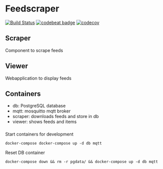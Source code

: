 # Feedscraper 
[![Build Status](https://travis-ci.com/doerfli/feedscraper.svg?branch=master)](https://travis-ci.com/doerfli/feedscraper) 
[![codebeat badge](https://codebeat.co/badges/3cf4f2b4-7439-4b83-b947-3923f27e7ebc)](https://codebeat.co/projects/github-com-doerfli-feedscraper-master)
[![codecov](https://codecov.io/gh/doerfli/feedscraper/branch/master/graph/badge.svg)](https://codecov.io/gh/doerfli/feedscraper)

## Scraper

Component to scrape feeds

## Viewer

Webapplication to display feeds

## Containers

- db: PostgreSQL database
- mqtt: mosquitto mqtt broker
- scraper: downloads feeds and store in db
- viewer: shows feeds and items

### 

Start containers for development

```
docker-compose docker-compose up -d db mqtt
```

Reset DB container

```
docker-compose down && rm -r pgdata/ && docker-compose up -d db mqtt
```
